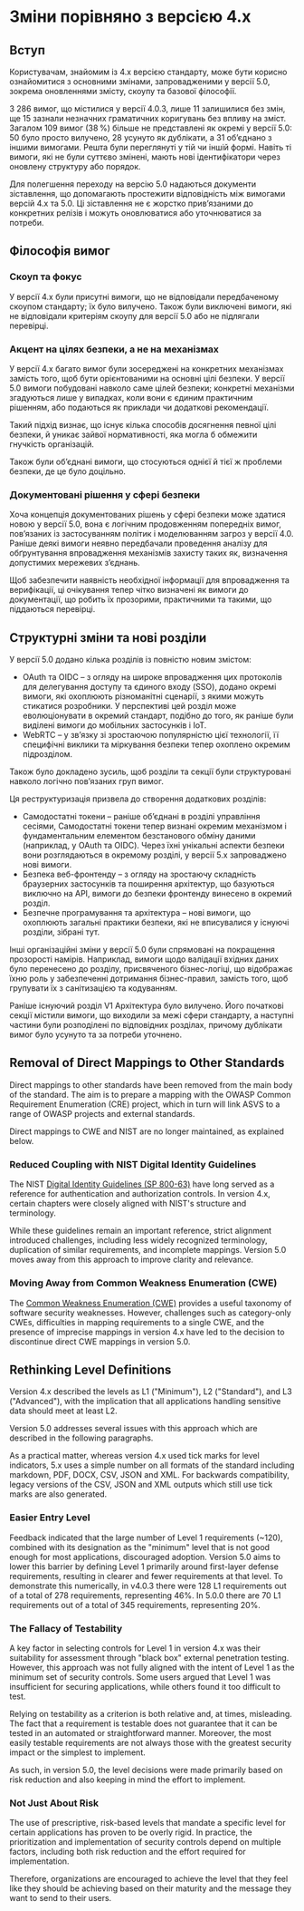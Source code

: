 # Зміни порівняно з версією 4.x

## Вступ

Користувачам, знайомим із 4.x версією стандарту, може бути корисно ознайомитися з основними змінами, запровадженими у версії 5.0, зокрема оновленнями змісту, скоупу та базової філософії.

З 286 вимог, що містилися у версії 4.0.3, лише 11 залишилися без змін, ще 15 зазнали незначних граматичних коригувань без впливу на зміст. Загалом 109 вимог (38 %) більше не представлені як окремі у версії 5.0: 50 було просто вилучено, 28 усунуто як дублікати, а 31 об’єднано з іншими вимогами. Решта були переглянуті у тій чи іншій формі. Навіть ті вимоги, які не були суттєво змінені, мають нові ідентифікатори через оновлену структуру або порядок.

Для полегшення переходу на версію 5.0 надаються документи зіставлення, що допомагають простежити відповідність між вимогами версій 4.x та 5.0. Ці зіставлення не є жорстко прив’язаними до конкретних релізів і можуть оновлюватися або уточнюватися за потреби.

## Філософія вимог

### Скоуп та фокус

У версії 4.x були присутні вимоги, що не відповідали передбаченому скоупом стандарту; їх було вилучено. Також були виключені вимоги, які не відповідали критеріям скоупу для версії 5.0 або не підлягали перевірці.

### Акцент на цілях безпеки, а не на механізмах

У версії 4.x багато вимог були зосереджені на конкретних механізмах замість того, щоб бути орієнтованими на основні цілі безпеки. У версії 5.0 вимоги побудовані навколо саме цілей безпеки; конкретні механізми згадуються лише у випадках, коли вони є єдиним практичним рішенням, або подаються як приклади чи додаткові рекомендації.

Такий підхід визнає, що існує кілька способів досягнення певної цілі безпеки, й уникає зайвої нормативності, яка могла б обмежити гнучкість організацій.

Також були об’єднані вимоги, що стосуються однієї й тієї ж проблеми безпеки, де це було доцільно.

### Документовані рішення у сфері безпеки

Хоча концепція документованих рішень у сфері безпеки може здатися новою у версії 5.0, вона є логічним продовженням попередніх вимог, пов’язаних із застосуванням політик і моделюванням загроз у версії 4.0. Раніше деякі вимоги неявно передбачали проведення аналізу для обґрунтування впровадження механізмів захисту таких як, визначення допустимих мережевих з’єднань.

Щоб забезпечити наявність необхідної інформації для впровадження та верифікації, ці очікування тепер чітко визначені як вимоги до документації, що робить їх прозорими, практичними та такими, що піддаються перевірці.

## Структурні зміни та нові розділи

У версії 5.0 додано кілька розділів із повністю новим змістом:

* OAuth та OIDC – з огляду на широке впровадження цих протоколів для делегування доступу та єдиного входу (SSO), додано окремі вимоги, які охоплюють різноманітні сценарії, з якими можуть стикатися розробники. У перспективі цей розділ може еволюціонувати в окремий стандарт, подібно до того, як раніше були виділені вимоги до мобільних застосунків і IoT.
* WebRTC – у зв’язку зі зростаючою популярністю цієї технології, її специфічні виклики та міркування безпеки тепер охоплено окремим підрозділом.

Також було докладено зусиль, щоб розділи та секції були структуровані навколо логічно пов’язаних груп вимог.

Ця реструктуризація призвела до створення додаткових розділів:

* Самодостатні токени – раніше об’єднані в розділі управління сесіями, Самодостатні токени тепер визнані окремим механізмом і фундаментальним елементом безстанового обміну даними (наприклад, у OAuth та OIDC). Через їхні унікальні аспекти безпеки вони розглядаються в окремому розділі, у версії 5.x запроваджено нові вимоги.
* Безпека веб-фронтенду – з огляду на зростаючу складність браузерних застосунків та поширення архітектур, що базуються виключно на API, вимоги до безпеки фронтенду винесено в окремий розділ.
* Безпечне програмування та архітектура – нові вимоги, що охоплюють загальні практики безпеки, які не вписувалися у існуючі розділи, зібрані тут.

Інші організаційні зміни у версії 5.0 були спрямовані на покращення прозорості намірів. Наприклад, вимоги щодо валідації вхідних даних було перенесено до розділу, присвяченого бізнес-логіці, що відображає їхню роль у забезпеченні дотримання бізнес-правил, замість того, щоб групувати їх з санітизацією та кодуванням.

Раніше існуючий розділ V1 Архітектура було вилучено. Його початкові секції містили вимоги, що виходили за межі сфери стандарту, а наступні частини були розподілені по відповідних розділах, причому дублікати вимог було усунуто та за потреби уточнено.

## Removal of Direct Mappings to Other Standards

Direct mappings to other standards have been removed from the main body of the standard. The aim is to prepare a mapping with the OWASP Common Requirement Enumeration (CRE) project, which in turn will link ASVS to a range of OWASP projects and external standards.

Direct mappings to CWE and NIST are no longer maintained, as explained below.

### Reduced Coupling with NIST Digital Identity Guidelines

The NIST [Digital Identity Guidelines (SP 800-63)](https://pages.nist.gov/800-63-3/) have long served as a reference for authentication and authorization controls. In version 4.x, certain chapters were closely aligned with NIST's structure and terminology.

While these guidelines remain an important reference, strict alignment introduced challenges, including less widely recognized terminology, duplication of similar requirements, and incomplete mappings. Version 5.0 moves away from this approach to improve clarity and relevance.

### Moving Away from Common Weakness Enumeration (CWE)

The [Common Weakness Enumeration (CWE)](https://cwe.mitre.org/) provides a useful taxonomy of software security weaknesses. However, challenges such as category-only CWEs, difficulties in mapping requirements to a single CWE, and the presence of imprecise mappings in version 4.x have led to the decision to discontinue direct CWE mappings in version 5.0.

## Rethinking Level Definitions

Version 4.x described the levels as L1 ("Minimum"), L2 ("Standard"), and L3 ("Advanced"), with the implication that all applications handling sensitive data should meet at least L2.

Version 5.0 addresses several issues with this approach which are described in the following paragraphs.

As a practical matter, whereas version 4.x used tick marks for level indicators, 5.x uses a simple number on all formats of the standard including markdown, PDF, DOCX, CSV, JSON and XML. For backwards compatibility, legacy versions of the CSV, JSON and XML outputs which still use tick marks are also generated.

### Easier Entry Level

Feedback indicated that the large number of Level 1 requirements (~120), combined with its designation as the "minimum" level that is not good enough for most applications, discouraged adoption. Version 5.0 aims to lower this barrier by defining Level 1 primarily around first-layer defense requirements, resulting in clearer and fewer requirements at that level. To demonstrate this numerically, in v4.0.3 there were 128 L1 requirements out of a total of 278 requirements, representing 46%. In 5.0.0 there are 70 L1 requirements out of a total of 345 requirements, representing 20%.

### The Fallacy of Testability

A key factor in selecting controls for Level 1 in version 4.x was their suitability for assessment through "black box" external penetration testing. However, this approach was not fully aligned with the intent of Level 1 as the minimum set of security controls. Some users argued that Level 1 was insufficient for securing applications, while others found it too difficult to test.

Relying on testability as a criterion is both relative and, at times, misleading. The fact that a requirement is testable does not guarantee that it can be tested in an automated or straightforward manner. Moreover, the most easily testable requirements are not always those with the greatest security impact or the simplest to implement.

As such, in version 5.0, the level decisions were made primarily based on risk reduction and also keeping in mind the effort to implement.

### Not Just About Risk

The use of prescriptive, risk-based levels that mandate a specific level for certain applications has proven to be overly rigid. In practice, the prioritization and implementation of security controls depend on multiple factors, including both risk reduction and the effort required for implementation.

Therefore, organizations are encouraged to achieve the level that they feel like they should be achieving based on their maturity and the message they want to send to their users.

